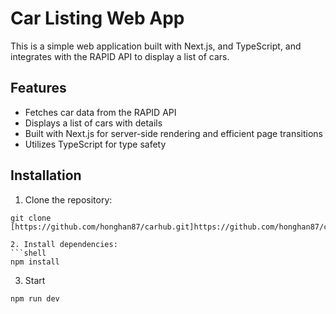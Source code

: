 # Car Listing Web App

This is a simple web application built with Next.js, and TypeScript, and integrates with the RAPID API to display a list of cars.

## Features

- Fetches car data from the RAPID API
- Displays a list of cars with details
- Built with Next.js for server-side rendering and efficient page transitions
- Utilizes TypeScript for type safety

## Installation

1. Clone the repository:

```shell
git clone [https://github.com/honghan87/carhub.git]https://github.com/honghan87/carhub.git```

2. Install dependencies:
```shell
npm install
```

3. Start
```shell
npm run dev
```
